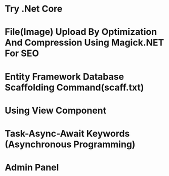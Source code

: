 # Try .Net Core

# File(Image) Upload By Optimization And Compression Using Magick.NET For SEO
# Entity Framework Database Scaffolding Command(scaff.txt)
# Using View Component
# Task-Async-Await Keywords (Asynchronous Programming)
# Admin Panel
